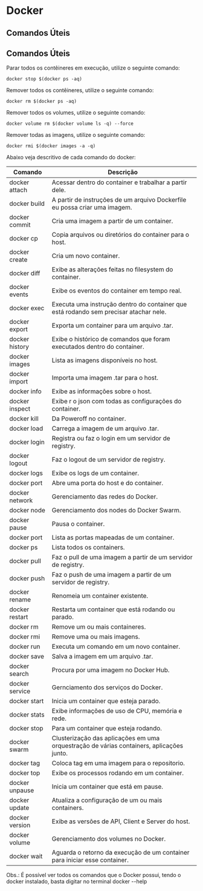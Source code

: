 # Docker

## Comandos Úteis

## Comandos Úteis

Parar todos os contêineres em execução, utilize o seguinte comando:

```shell
docker stop $(docker ps -aq)
```

Remover todos os contêineres, utilize o seguinte comando:

```shell
docker rm $(docker ps -aq)
```
Remover todos os volumes, utilize o seguinte comando:

```shell
docker volume rm $(docker volume ls -q) --force
```

Remover todas as imagens, utilize o seguinte comando:

```shell
docker rmi $(docker images -a -q)
```

Abaixo veja descritivo de cada comando do docker:


| Comando        | Descrição                                                                                |
|----------------|------------------------------------------------------------------------------------------|
| docker attach  | Acessar dentro do container e trabalhar a partir dele.                                   |
| docker build   | A partir de instruções de um arquivo Dockerfile eu possa criar uma imagem.               |
| docker commit  | Cria uma imagem a partir de um container.                                                |
| docker cp      | Copia arquivos ou diretórios do container para o host.                                   |
| docker create  | Cria um novo container.                                                                  |
| docker diff    | Exibe as alterações feitas no filesystem do container.                                   |
| docker events  | Exibe os eventos do container em tempo real.                                             |
| docker exec    | Executa uma instrução dentro do container que está rodando sem precisar atachar nele.    |
| docker export  | Exporta um container para um arquivo .tar.                                               |
| docker history | Exibe o histórico de comandos que foram executados dentro do container.                  |
| docker images  | Lista as imagens disponíveis no host.                                                    |
| docker import  | Importa uma imagem .tar para o host.                                                     |
| docker info    | Exibe as informações sobre o host.                                                       |
| docker inspect | Exibe r o json com todas as configurações do container.                                  |
| docker kill    | Da Poweroff no container.                                                                |
| docker load    | Carrega a imagem de um arquivo .tar.                                                     |
| docker login   | Registra ou faz o login em um servidor de registry.                                      |
| docker logout  | Faz o logout de um servidor de registry.                                                 |
| docker logs    | Exibe os logs de um container.                                                           |
| docker port    | Abre uma porta do host e do container.                                                   |
| docker network | Gerenciamento das redes do Docker.                                                       |
| docker node    | Gerenciamento dos nodes do Docker Swarm.                                                 |
| docker pause   | Pausa o container.                                                                       |
| docker port    | Lista as portas mapeadas de um container.                                                |
| docker ps      | Lista todos os containers.                                                               |
| docker pull    | Faz o pull de uma imagem a partir de um servidor de registry.                            |
| docker push    | Faz o push de uma imagem a partir de um servidor de registry.                            |
| docker rename  | Renomeia um container existente.                                                         |
| docker restart | Restarta um container que está rodando ou parado.                                        |
| docker rm      | Remove um ou mais containeres.                                                           |
| docker rmi     | Remove uma ou mais imagens.                                                              |
| docker run     | Executa um comando em um novo container.                                                 |
| docker save    | Salva a imagem em um arquivo .tar.                                                       |
| docker search  | Procura por uma imagem no Docker Hub.                                                    |
| docker service | Gernciamento dos serviços do Docker.                                                     |
| docker start   | Inicia um container que esteja parado.                                                   |
| docker stats   | Exibe informações de uso de CPU, memória e rede.                                         |
| docker stop    | Para um container que esteja rodando.                                                    |
| docker swarm   | Clusterização das aplicações em uma orquestração de várias containers, aplicações junto. |
| docker tag     | Coloca tag em uma imagem para o repositorio.                                             |
| docker top     | Exibe os processos rodando em um container.                                              |
| docker unpause | Inicia um container que está em pause.                                                   |
| docker update  | Atualiza a configuração de um ou mais containers.                                        |
| docker version | Exibe as versões de API, Client e Server do host.                                        |
| docker volume  | Gerenciamento dos volumes no Docker.                                                     |
| docker wait    | Aguarda o retorno da execução de um container para iniciar esse container.               |

Obs.: É possível ver todos os comandos que o Docker possui, tendo o docker instalado, basta digitar no terminal docker --help
